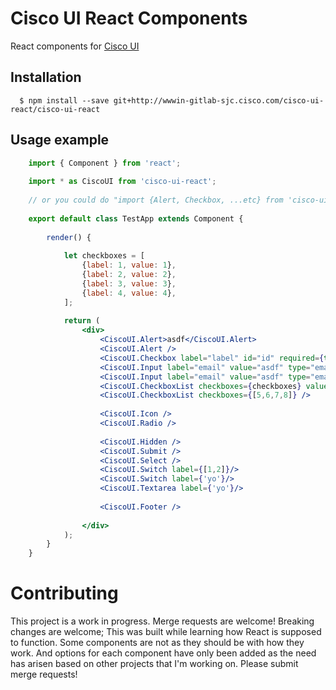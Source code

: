 # Cisco UI React Components
React components for [Cisco UI](http://cisco-ui.cisco.com/)

## Installation
```
  $ npm install --save git+http://wwwin-gitlab-sjc.cisco.com/cisco-ui-react/cisco-ui-react
```

## Usage example
```jsx
    import { Component } from 'react';
    
    import * as CiscoUI from 'cisco-ui-react';
    
    // or you could do "import {Alert, Checkbox, ...etc} from 'cisco-ui-react';" if you want it shorthanded to "Alert" without having to do "CiscoUI.Alert"
    
    export default class TestApp extends Component {
    
        render() {
        
            let checkboxes = [
                {label: 1, value: 1},
                {label: 2, value: 2},
                {label: 3, value: 3},
                {label: 4, value: 4},
            ];
    
            return (
                <div>
                    <CiscoUI.Alert>asdf</CiscoUI.Alert>
                    <CiscoUI.Alert />
                    <CiscoUI.Checkbox label="label" id="id" required={true} value="5" disabled={false} checked={true} />
                    <CiscoUI.Input label="email" value="asdf" type="email"/>
                    <CiscoUI.Input label="email" value="asdf" type="email" required={true} />
                    <CiscoUI.CheckboxList checkboxes={checkboxes} value={[1,2,3,5]}/>
                    <CiscoUI.CheckboxList checkboxes={[5,6,7,8]} />
    
                    <CiscoUI.Icon />
                    <CiscoUI.Radio />
    
                    <CiscoUI.Hidden />
                    <CiscoUI.Submit />
                    <CiscoUI.Select />
                    <CiscoUI.Switch label={[1,2]}/>
                    <CiscoUI.Switch label={'yo'}/>
                    <CiscoUI.Textarea label={'yo'}/>
    
                    <CiscoUI.Footer />
    
                </div>
            );
        }
    }
```

# Contributing
This project is a work in progress. Merge requests are welcome! Breaking changes are welcome; This was built while learning how React is supposed to function. Some components are not as they should be with how they work. And options for each component have only been added as the need has arisen based on other projects that I'm working on. Please submit merge requests!